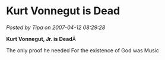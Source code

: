 # Kurt Vonnegut is Dead

*Posted by Tipa on 2007-04-12 08:29:28*

**Kurt Vonnegut, Jr. is Dead**Â 



The only proof he needed
For the existence of God
was Music


